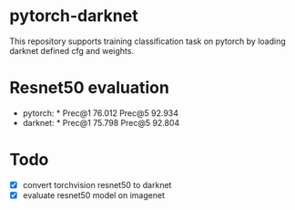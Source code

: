 # pytorch-darknet
This repository supports training classification task on pytorch by loading darknet defined cfg and weights.

# Resnet50 evaluation
- pytorch: * Prec@1 76.012 Prec@5 92.934
- darknet: * Prec@1 75.798 Prec@5 92.804

# Todo
- [x] convert torchvision resnet50 to darknet
- [x] evaluate resnet50 model on imagenet
